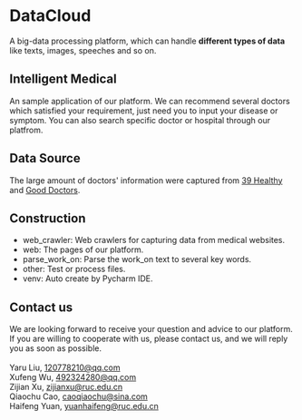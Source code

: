 # DataCloud
A big-data processing platform, which can handle **different types of data** like texts, images, speeches and so on.

## Intelligent Medical
An sample application of our platform. 
We can recommend several doctors which satisfied your requirement, just need you to input your disease or symptom.
You can also search specific doctor or hospital through our platfrom.

## Data Source
The large amount of doctors' information were captured from [39 Healthy](http://yyk.39.net/) and [Good Doctors](http://www.haodf.com/).

## Construction
- web_crawler: Web crawlers for capturing data from medical websites.
- web: The pages of our platform.
- parse_work_on: Parse the work_on text to several key words.
- other: Test or process files.
- venv: Auto create by Pycharm IDE.

## Contact us
We are looking forward to receive your question and advice to our platform. If you are willing to cooperate with us, please contact us, and we will reply you as soon as possible.  <br>
<br>
Yaru Liu, [120778210@qq.com](120778210@qq.com)  <br>
Xufeng Wu, [492324280@qq.com](492324280@qq.com)  <br>
Zijian Xu, [zijianxu@ruc.edu.cn](zijianxu@ruc.edu.cn)  <br>
Qiaochu Cao, [caoqiaochu@sina.com](caoqiaochu@sina.com)  <br>
Haifeng Yuan, [yuanhaifeng@ruc.edu.cn](yuanhaifeng@ruc.edu.cn)  <br>
